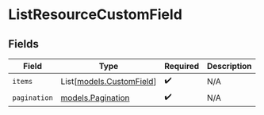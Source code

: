 # ListResourceCustomField


## Fields

| Field                                                | Type                                                 | Required                                             | Description                                          |
| ---------------------------------------------------- | ---------------------------------------------------- | ---------------------------------------------------- | ---------------------------------------------------- |
| `items`                                              | List[[models.CustomField](../models/customfield.md)] | :heavy_check_mark:                                   | N/A                                                  |
| `pagination`                                         | [models.Pagination](../models/pagination.md)         | :heavy_check_mark:                                   | N/A                                                  |